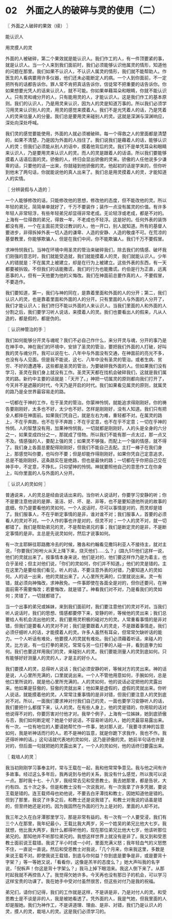 # 02　外面之人的破碎与灵的使用（二）



〖 外面之人破碎的果效（续） 〗

能认识人

用灵摸人的灵

外面的人被破碎，第二个果效就是能认识人。我们作工的人，有一件顶要紧的事，就是认识人。当一个人来到我们面前时，我们必须能够认识他属灵的情形，知道他的问题在那里。我们如果不认识人，不认识人属灵的情形，我们就不能帮助人。作医生的人看病要用许多仪器，他们还未必能断定人的病。一个人到你面前，不一定把所有的话都告诉你。罪人常不肯把真话告诉你，信徒常不把重要的话告诉你。你如果想要光凭人的话来认识人，就不可能。你如果单藉耳朵和眼睛，你就不能认识人。只有灵和魂分开的人，只有能用灵的人，才能认识人。这是我们作工的基本原则。我们的认识人，乃是用灵来认识，因为人的灵是知道万事的。所以我们必须学习用灵来认识别人的灵，用灵的感觉来摸着人。我们不是光凭着人的话，乃是凭着人的灵来估量人的分量。我们总是要用灵来碰别人的灵。这就是深渊与深渊响应，深处向深处呼喊。

我们灵的感觉要能使用，外面的人就必须被破碎。每一个得救之人的里面都是清楚的，如果不清楚，乃是因为外面的人挡住了。我们说我们是藉着人的话，能够认识人的灵；但我们必须能从别人的话中，摸着他背后的灵。我们不是单凭耳朵和眼睛来认识人，乃是要用灵来认识人的灵。而人的灵是跟着人的话语。所以我们要能够摸着人话语后面的灵。骄傲的人，终归会显出骄傲的灵来。骄傲的人任他说多少谦卑的话，只要他的话一出来，你就碰到他骄傲的灵。他起初的话是学来的，但你听到他末了两句话，你就能说他的真人出来了。我们总是用灵摸着人的灵，才能知道人的实情。



〖 分辨装假与人造的 〗

一个人能够修改的话，只能修改他的思想，修改他的态度，但不能改他的灵。所以年轻的弟兄，简简单单就好了，千万不要装作；装作一点没有属灵的价值。有许多年轻人非常轻浮，有些年轻弟兄却显得非常老成。无论轻浮或老成，都是不对的。上海有一位得救的弟兄，得救一年，不老成也不轻浮。这是好的。任何外表的装饰都没有用，一个在主面前灵受过教训的人，他一开口，别人就知道。所有的基督人要进步，非得拆掉外表一切人造的谦卑、人造的安静、人造的敬虔不可。在荒凉的基督教里，你能够欺骗人，但是在我们中间，你不能欺骗人。我们千万不要假冒。

求神怜悯我们。当神在环境中用圣灵的管治来破碎我们，除去我们的情感、破坏我们刚强的意志时，我们就能受造就，我们就能摸着人的灵，我们就能认识人。少年人的错就是：不在属灵上被建立，却是在行为上被建立。这些外表的东西，有一天都要被拆毁。不但我们的话能撒谎，我们的行为也能撒谎。约伯是行为正直，远离恶事的人，但有一天他要为他的义悔改。我们在神面前总要作真的人，不要假冒，不要造作。

我们要知道，第一，我们与神的同在，是靠着里面和外面的人的分开；第二，我们认识人的灵，也是靠着里面和外面的人的分开。只有里面的人与外面的人分开了，我们才能认识人；我们终归不能以外面的人来认识人。当我们里面的人和外面的人分割之后，我们要学习听人说话，来摸着人的灵。我们也要看出人的假来，凡从人造的，都是假的，都是伪的。



〖 认识神管治的手 〗

我们如何能够分开灵与魂呢？我们不必自己作什么，来分开灵与魂，分开的事乃是在神手中。神在我们的环境中，安排了圣灵的管治，要把我们外面的人打破，好叫我的灵与魂分开。我可以说在七、八年中与外面没有交通，在神面前的亮光不多，也没有与人见面。但是我不能说，这七、八年中没有圣灵的管治。或者生病、贫穷、不好的遭遇等，这些都是圣灵的管治，为要破碎我外面的人。但如果我们没有学习，圣灵在我们身上就没有工作。圣灵天天都在找机会破碎我们，这就是我们属灵的路。新约中主要的话就是：「天开了。」神把一切属灵的原则都向我们打开了，今天并不是遮蔽的时代，今天乃是开启的时代。我们如果看见属灵的原则，就属灵的路乃是全世界最容易走的路。

一切都在于神的工作，在于圣灵的管治。你蒙神怜悯，就能追求得刚刚好。你的祷告要刚刚好，太多也不好，太少也不好。怎样是刚刚好，没有人知道。我们只有把全人都摔在神面前。如果我们凭自己，就是左右为难，重轻都不对。在属灵的路上，不在乎奔跑，也不在乎不奔跑；不在乎定意，也不在乎不定意；一切在乎神的怜悯。人的智慧没有用，加果神怜悯我，一切就都是刚刚好。人的头是全身的六分之一，如果变成四分之一，那就成了怪物。所以我们不能有那一点太过，那一点又不及。情感强的人，要配上强的灵；如果灵不够强，而配上一个强的情感，就不得了。我们身上各面总要配得刚刚好，但我们不能自己去配。主打一棒子在我们身上，那感觉叫你要，也叫你不要；但是却能作得刚刚好。如果你凭自己定意追求，总是不能刚刚好。这条路实在是绝路，但也是最快的路；一切都在乎你把自己交在神手中，不定意，不挣扎，只仰望神的怜悯。神就要照他自己的意思作工在你身上，叫你里面的人与外面的人分开。



〖 认识人的灵如何 〗

普通说来，人的灵总是经由说话出来的。当你听人说话时，你要学习安静的听；你不是要注意他说的是罪、圣洁、好、坏、是、非等，也不是要知道他所说的故事的底细，你乃是要看他的灵如何。一个人说话时，尽可以事情是对的，而灵却是错了。我们服事人，不在乎断定事情的是非，谁对谁不对；我们服事人，首要的必须看人的灵对不对。一个人作的事也许是对的，但灵不对；一个人的灵不对，就一切都错了。我们是帮助弟兄的灵，不是帮助弟兄的事；我们是断定灵的是非，不是断定事情的是非。主总是先说灵如何，然后才说事如何。

有一次主耶稣往耶路撒冷去的时候，雅各和约翰看见撒玛利亚人不接待主，就对主说，「你要我们吩咐火从天上降下来，烧灭他们……么？」(路九51)他们这样一说，他们的灵就出来了。按事情本身来说，他们是对的，他们要这样作乃是为着主，也合乎圣经；但主对他们说，「你们的灵如何，你们并不知道。」他们的灵是错的。主在这里乃是要给我们看见，听人的话，不要注意外表的对错，乃要知道人的灵如何。人的话一出来，他的灵就出来了。人心里所充满的，口里就说出来。灵一有错，就必须向神悔改，求神赦免。一件事即使在各面全是对的，但你还要问，在神面前需不需要悔改；若要悔改，就是错了。神看我们对不对，乃是看我们的灵如何；灵错了，一切就都错了。

当一个出事的弟兄或姊妹，来到我们面前时，我们要注意他们的灵对不对。当我们听人说话时，我们的思想、情感都要停下来，安静的听，等候他的灵出来；我们总要给人有机会流出他的灵，我们要用灵积极的碰对方的灵。人常重看事情的是非对错，但我们是要看人的灵对不对；我们是要跟着人的灵走，不是跟着事情走。我们必须仔细听人的话，才能摸着人的灵。许多人虽然有耳朵，但常常欠缺听话的能力。一个人听话有难处，他要摸人的灵就有难处。我们必须藉着听话，来碰人的灵。比方说，有一位打拳的弟兄，常常与另一位打拳的人碰一并，看到底拳力如何。我们也要这样用我们的灵，来碰别人的灵。我们要能测量人的灵到底如何。只有能够好好测量人的灵的人，才是主的好仆人。

我们要摸人的灵，总得听人说话；我们必须安静的听，等候对方的灵出来。神的话是说，人心里所充满的，口里就说出来。一个人不管他用意如何，手腕如何，总是他口里所说的，就是他心里所充满的。人的灵如何，他的说话必定把他的灵露出来。他如果是狂傲的，狂傲的灵就出来；他如果是虚假的，虚假的灵就出来。你听人说话，就能摸着他的灵。人常常注重事情的是非对错，但我们要注意人的灵到底对不对。所以，一面我们要求神对付我们自己的灵，一面也要学习安静听人的话，我们要把什么都摆下来，认人的灵。在有些人身上，他的灵是错的，你用软的话对他说得不对的，你要厉害对付他才对。我举个例子，上海有一位姊妹，她到底骄傲与否，我们如何断定呢？她是个好说话，不容易听话的人，她的灵最容易露出来。有一次，一位有地位的人要请她帮忙作一件事，她对那人说，「我要寻求神的旨意如何，我是听神话而行的人。若不是神的旨意，就是你跪下求我作，我也不作。我还得听神的话。」这句话就代表地的灵如何，这乃是骄傲的灵。她前半句话也许是对的，但后面一句就把她的灵露出来了。一个人的灵如何，他的话终归要露出来。



〖 栽培人的灵 〗

我当初刚刚学习事奉主时，常与王载在一起，我和他常常争意见。我与他之间有许多故事。经过这么多年后，我再说到与他的关系，我没有什么感觉，所以我可以说一点。那时我十七、十八岁，我经常去见和受恩教士。我去她那里，都是告状，大约有四、五十次之多。但是和教士没有一次说我对。有一次我拿了许多凭据，要说王载是错的。连王载师母也劝他说，不要去白牙潭找和教士，因她知道他是错的。但到了那里，我说了许多之后，和教士还是说我错了。和教士对我说的话虽是错的，但至终她还是对的。因为我固然在外面的行为上是对的，里面的人却不对。

我三年之久在白牙潭那里学习，那是非常有益的。有一次有一个人要受浸，我们有三个人在那里，我年纪最小，王载比我大两岁，另一个姓吴的弟兄比他大七岁。我就想，他比我大两岁，我什么都得听他的，现在那位弟兄比他大七岁，他该听那位弟兄的。那知他并不听那位弟兄的。我想这样世界上就没有是非了。我又到和受恩教士面前说王载错。我说了半小时或一小时，里面充满义怒；我年轻血气的义怒憋不住，一直说一直说。然后和受恩教士对我说，「几个月来，你来我这里，多数是来说王载不对。即使我说王载错，到底与你何益？你到底是要争是非，或是要背十字架？」等一等她又说，「看看你，这像是羔羊的态度么？」她大声叫我的名字说，「倪柝声！你这是背十字架么？」我马上掉下眼泪来。我这人倒下来了。从那时起我就不再控告人了。我觉得欠她许多。今天再也没有那日子的机会，可以学习这样宝贵的功课了。我在她手中受对付虽然很苦，但这些对付乃是我的祝福。

弟兄们，请你们记得，我们的工作就是这样，不是讲是非，乃是对付人的灵。和受恩教士是不谈是非的人，我是被她看透了。凭外面的人，我是气她，但我里面的人却是服她。我们为神作工，不是讲道理、理由、是非、对错，我们乃是认识人的灵，摸人的灵，栽培人的灵。这是我们必须学习的。

